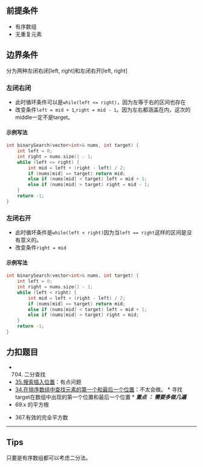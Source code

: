 ## 前提条件
* 有序数组
* 无重复元素
## 边界条件
分为两种左闭右闭[left, right]和左闭右开[left, right]
### 左闭右闭
* 此时循环条件可以是`while(left <= right)`，因为左等于右的区间也存在
* 改变条件`left = mid + 1`,`right = mid - 1`。因为左右都涵盖在内，这次的middle一定不是target。
#### 示例写法
```C++
int binarySearch(vector<int>& nums, int target) {
	int left = 0;
	int right = nums.size() - 1;
	while (left <= right) {
		int mid = left + (right - left) / 2;
		if (nums[mid] == target) return mid;
		else if (nums[mid] < target) left = mid + 1;
		else if (nums[mid] > target) right = mid - 1;
	}
	return -1;
}
```
### 左闭右开
* 此时循坏条件是`while(left < right)`因为当`left == right`这样的区间是没有意义的。
* 改变条件`right = mid`
#### 示例写法
```C++
int binarySearch(vector<int>& nums, int target) {
	int left = 0;
	int right = nums.size() - 1;
	while (left < right) {
		int mid = left + (right - left) / 2;
		if (nums[mid] == target) return mid;
		else if (nums[mid] < target) left = mid + 1;
		else if (nums[mid] > target) right = mid;
	}
	return -1;
}
```
## 力扣题目
* 704. 二分查找
* [35.搜索插入位置](https://programmercarl.com/0035.%E6%90%9C%E7%B4%A2%E6%8F%92%E5%85%A5%E4%BD%8D%E7%BD%AE.html)：有点问题
* [34.在排序数组中查找元素的第一个和最后一个位置](https://programmercarl.com/0034.%E5%9C%A8%E6%8E%92%E5%BA%8F%E6%95%B0%E7%BB%84%E4%B8%AD%E6%9F%A5%E6%89%BE%E5%85%83%E7%B4%A0%E7%9A%84%E7%AC%AC%E4%B8%80%E4%B8%AA%E5%92%8C%E6%9C%80%E5%90%8E%E4%B8%80%E4%B8%AA%E4%BD%8D%E7%BD%AE.html)：不太会做。
			*  寻找target在数组中出现的第一个位置和最后一个位置
			*  ***重点 ： 需要多做几遍***
* 69.x 的平方根 
- 367.有效的完全平方数
-----
## Tips
只要是有序数组都可以考虑二分法。